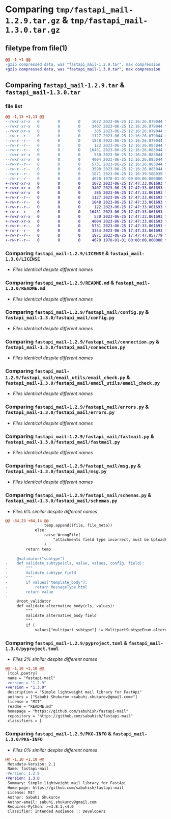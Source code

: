 # Comparing `tmp/fastapi_mail-1.2.9.tar.gz` & `tmp/fastapi_mail-1.3.0.tar.gz`

## filetype from file(1)

```diff
@@ -1 +1 @@
-gzip compressed data, was "fastapi_mail-1.2.9.tar", max compression
+gzip compressed data, was "fastapi_mail-1.3.0.tar", max compression
```

## Comparing `fastapi_mail-1.2.9.tar` & `fastapi_mail-1.3.0.tar`

### file list

```diff
@@ -1,13 +1,13 @@
--rwxr-xr-x   0        0        0     1072 2023-06-25 12:16:26.079044 fastapi_mail-1.2.9/LICENSE
--rwxr-xr-x   0        0        0     3407 2023-06-25 12:16:26.079044 fastapi_mail-1.2.9/README.md
--rwxr-xr-x   0        0        0      385 2023-06-25 12:16:26.079044 fastapi_mail-1.2.9/fastapi_mail/__init__.py
--rw-r--r--   0        0        0     1127 2023-06-25 12:16:26.079044 fastapi_mail-1.2.9/fastapi_mail/config.py
--rw-r--r--   0        0        0     1848 2023-06-25 12:16:26.079044 fastapi_mail-1.2.9/fastapi_mail/connection.py
--rw-r--r--   0        0        0      122 2023-06-25 12:16:26.083044 fastapi_mail-1.2.9/fastapi_mail/email_utils/__init__.py
--rw-r--r--   0        0        0    16451 2023-06-25 12:16:26.083044 fastapi_mail-1.2.9/fastapi_mail/email_utils/email_check.py
--rwxr-xr-x   0        0        0      530 2023-06-25 12:16:26.083044 fastapi_mail-1.2.9/fastapi_mail/errors.py
--rwxr-xr-x   0        0        0     4004 2023-06-25 12:16:26.083044 fastapi_mail-1.2.9/fastapi_mail/fastmail.py
--rw-r--r--   0        0        0     5731 2023-06-25 12:16:26.083044 fastapi_mail-1.2.9/fastapi_mail/msg.py
--rw-r--r--   0        0        0     3590 2023-06-25 12:16:26.083044 fastapi_mail-1.2.9/fastapi_mail/schemas.py
--rw-r--r--   0        0        0     1871 2023-06-25 12:16:39.586939 fastapi_mail-1.2.9/pyproject.toml
--rw-r--r--   0        0        0     4670 1970-01-01 00:00:00.000000 fastapi_mail-1.2.9/PKG-INFO
+-rwxr-xr-x   0        0        0     1072 2023-06-25 17:47:33.061693 fastapi_mail-1.3.0/LICENSE
+-rwxr-xr-x   0        0        0     3407 2023-06-25 17:47:33.061693 fastapi_mail-1.3.0/README.md
+-rwxr-xr-x   0        0        0      385 2023-06-25 17:47:33.061693 fastapi_mail-1.3.0/fastapi_mail/__init__.py
+-rw-r--r--   0        0        0     1127 2023-06-25 17:47:33.061693 fastapi_mail-1.3.0/fastapi_mail/config.py
+-rw-r--r--   0        0        0     1848 2023-06-25 17:47:33.061693 fastapi_mail-1.3.0/fastapi_mail/connection.py
+-rw-r--r--   0        0        0      122 2023-06-25 17:47:33.061693 fastapi_mail-1.3.0/fastapi_mail/email_utils/__init__.py
+-rw-r--r--   0        0        0    16451 2023-06-25 17:47:33.061693 fastapi_mail-1.3.0/fastapi_mail/email_utils/email_check.py
+-rwxr-xr-x   0        0        0      530 2023-06-25 17:47:33.061693 fastapi_mail-1.3.0/fastapi_mail/errors.py
+-rwxr-xr-x   0        0        0     4004 2023-06-25 17:47:33.061693 fastapi_mail-1.3.0/fastapi_mail/fastmail.py
+-rw-r--r--   0        0        0     5731 2023-06-25 17:47:33.061693 fastapi_mail-1.3.0/fastapi_mail/msg.py
+-rw-r--r--   0        0        0     3354 2023-06-25 17:47:33.061693 fastapi_mail-1.3.0/fastapi_mail/schemas.py
+-rw-r--r--   0        0        0     1871 2023-06-25 17:47:47.857779 fastapi_mail-1.3.0/pyproject.toml
+-rw-r--r--   0        0        0     4670 1970-01-01 00:00:00.000000 fastapi_mail-1.3.0/PKG-INFO
```

### Comparing `fastapi_mail-1.2.9/LICENSE` & `fastapi_mail-1.3.0/LICENSE`

 * *Files identical despite different names*

### Comparing `fastapi_mail-1.2.9/README.md` & `fastapi_mail-1.3.0/README.md`

 * *Files identical despite different names*

### Comparing `fastapi_mail-1.2.9/fastapi_mail/config.py` & `fastapi_mail-1.3.0/fastapi_mail/config.py`

 * *Files identical despite different names*

### Comparing `fastapi_mail-1.2.9/fastapi_mail/connection.py` & `fastapi_mail-1.3.0/fastapi_mail/connection.py`

 * *Files identical despite different names*

### Comparing `fastapi_mail-1.2.9/fastapi_mail/email_utils/email_check.py` & `fastapi_mail-1.3.0/fastapi_mail/email_utils/email_check.py`

 * *Files identical despite different names*

### Comparing `fastapi_mail-1.2.9/fastapi_mail/errors.py` & `fastapi_mail-1.3.0/fastapi_mail/errors.py`

 * *Files identical despite different names*

### Comparing `fastapi_mail-1.2.9/fastapi_mail/fastmail.py` & `fastapi_mail-1.3.0/fastapi_mail/fastmail.py`

 * *Files identical despite different names*

### Comparing `fastapi_mail-1.2.9/fastapi_mail/msg.py` & `fastapi_mail-1.3.0/fastapi_mail/msg.py`

 * *Files identical despite different names*

### Comparing `fastapi_mail-1.2.9/fastapi_mail/schemas.py` & `fastapi_mail-1.3.0/fastapi_mail/schemas.py`

 * *Files 6% similar despite different names*

```diff
@@ -84,23 +84,14 @@
                 temp.append((file, file_meta))
             else:
                 raise WrongFile(
                     "attachments field type incorrect, must be UploadFile or path"
                 )
         return temp
 
-    @validator("subtype")
-    def validate_subtype(cls, value, values, config, field):
-        """
-        Validate subtype field
-        """
-        if values["template_body"]:
-            return MessageType.html
-        return value
-
     @root_validator
     def validate_alternative_body(cls, values):
         """
         Validate alternative_body field
         """
         if (
             values["multipart_subtype"] != MultipartSubtypeEnum.alternative
```

### Comparing `fastapi_mail-1.2.9/pyproject.toml` & `fastapi_mail-1.3.0/pyproject.toml`

 * *Files 2% similar despite different names*

```diff
@@ -1,10 +1,10 @@
 [tool.poetry]
 name = "fastapi-mail"
-version = "1.2.9"
+version = "1.3.0"
 description = "Simple lightweight mail library for FastApi"
 authors = ["Sabuhi Shukurov <sabuhi.shukurov@gmail.com>"]
 license = "MIT"
 readme = "README.md"
 homepage = "https://github.com/sabuhish/fastapi-mail"
 repository = "https://github.com/sabuhish/fastapi-mail"
 classifiers = [
```

### Comparing `fastapi_mail-1.2.9/PKG-INFO` & `fastapi_mail-1.3.0/PKG-INFO`

 * *Files 0% similar despite different names*

```diff
@@ -1,10 +1,10 @@
 Metadata-Version: 2.1
 Name: fastapi-mail
-Version: 1.2.9
+Version: 1.3.0
 Summary: Simple lightweight mail library for FastApi
 Home-page: https://github.com/sabuhish/fastapi-mail
 License: MIT
 Author: Sabuhi Shukurov
 Author-email: sabuhi.shukurov@gmail.com
 Requires-Python: >=3.8.1,<4.0
 Classifier: Intended Audience :: Developers
```

